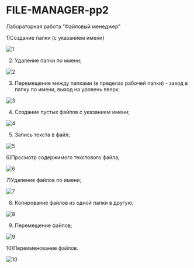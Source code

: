 # FILE-MANAGER-pp2
Лабораторная работа “Файловый менеджер”

1)Создание папки (с указанием имени)

![1](https://user-images.githubusercontent.com/91433112/141398443-627dac74-277c-4012-8442-591bc34459c0.png)

2) Удаление папки по имени;

![2](https://user-images.githubusercontent.com/91433112/141398384-9eb2639e-389a-4c41-893d-f125707ff73f.png)

3) Перемещение между папками (в пределах рабочей папки) - заход в папку по имени, выход на уровень вверх;

![3](https://user-images.githubusercontent.com/91433112/141398386-d00946fe-4aa5-44db-8ec5-843d17461211.png)

4) Создание пустых файлов с указанием имени;

![4](https://user-images.githubusercontent.com/91433112/141398388-6a650056-2489-4297-b6ef-6ffb39cf6daa.png)

5) Запись текста в файл;

![5](https://user-images.githubusercontent.com/91433112/141398383-dfbf8c72-cdd3-49b9-b57c-49f076d853d8.png)

6)Просмотр содержимого текстового файла;

![6](https://user-images.githubusercontent.com/91433112/141398390-632a02df-b34d-4302-a32a-0f9ced49e5f1.png)

7)Удаление файлов по имени;

![7](https://user-images.githubusercontent.com/91433112/141398391-99ba5855-310c-4197-b93a-6f3fed2a5472.png)

8) Копирование файлов из одной папки в другую;

![8](https://user-images.githubusercontent.com/91433112/141398392-9ae4b82d-cc7a-4922-b5ea-8666d1328e02.png)

9) Перемещение файлов;

![9](https://user-images.githubusercontent.com/91433112/141398372-4fdcbb6a-1d25-4397-9ffe-10c860de4883.png)


10)Переименование файлов.

![10](https://user-images.githubusercontent.com/91433112/141398396-97497f0b-4f75-4898-843d-b8166c99d10d.png)

